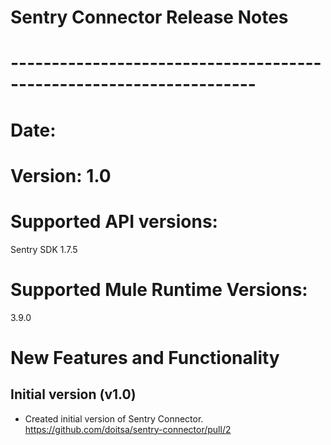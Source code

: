 # Sentry Connector Release Notes
# --------------------------------------------------------------------
# Date: <DD-MMM-YYYY>
# Version: 1.0
# Supported API versions: 
Sentry SDK 1.7.5

# Supported Mule Runtime Versions: 
3.9.0

# New Features and Functionality

## Initial version (v1.0) 
- Created initial version of Sentry Connector. https://github.com/doitsa/sentry-connector/pull/2
